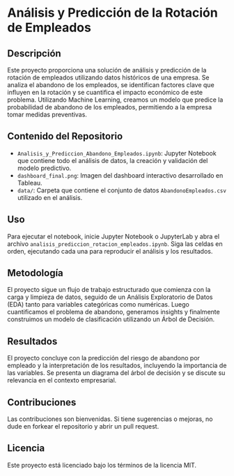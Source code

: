 
# Análisis y Predicción de la Rotación de Empleados

## Descripción
Este proyecto proporciona una solución de análisis y predicción de la rotación de empleados utilizando datos históricos de una empresa. Se analiza el abandono de los empleados, se identifican factores clave que influyen en la rotación y se cuantifica el impacto económico de este problema. Utilizando Machine Learning, creamos un modelo que predice la probabilidad de abandono de los empleados, permitiendo a la empresa tomar medidas preventivas.

## Contenido del Repositorio
- `Analisis_y_Prediccion_Abandono_Empleados.ipynb`: Jupyter Notebook que contiene todo el análisis de datos, la creación y validación del modelo predictivo.
- `dashboard_final.png`: Imagen del dashboard interactivo desarrollado en Tableau.
- `data/`: Carpeta que contiene el conjunto de datos `AbandonoEmpleados.csv` utilizado en el análisis.

## Uso
Para ejecutar el notebook, inicie Jupyter Notebook o JupyterLab y abra el archivo `analisis_prediccion_rotacion_empleados.ipynb`. Siga las celdas en orden, ejecutando cada una para reproducir el análisis y los resultados.

## Metodología
El proyecto sigue un flujo de trabajo estructurado que comienza con la carga y limpieza de datos, seguido de un Análisis Exploratorio de Datos (EDA) tanto para variables categóricas como numéricas. Luego cuantificamos el problema de abandono, generamos insights y finalmente construimos un modelo de clasificación utilizando un Árbol de Decisión.

## Resultados
El proyecto concluye con la predicción del riesgo de abandono por empleado y la interpretación de los resultados, incluyendo la importancia de las variables. Se presenta un diagrama del árbol de decisión y se discute su relevancia en el contexto empresarial.

## Contribuciones
Las contribuciones son bienvenidas. Si tiene sugerencias o mejoras, no dude en forkear el repositorio y abrir un pull request.

## Licencia
Este proyecto está licenciado bajo los términos de la licencia MIT.
